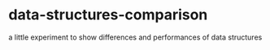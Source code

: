 # data-structures-comparison

a little experiment to show differences and performances of data structures
